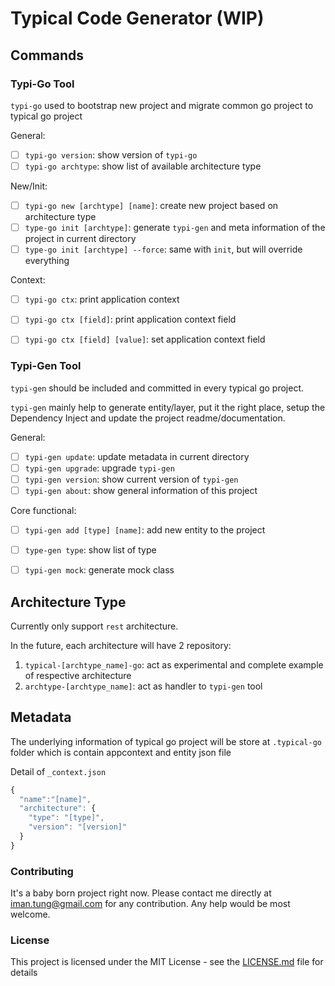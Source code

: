 # Typical Code Generator (WIP)

## Commands 

### Typi-Go Tool

`typi-go` used to bootstrap new project and migrate common go project to typical go project

General:
- [ ] `typi-go version`: show version of `typi-go`
- [ ] `typi-go archtype`: show list of available architecture type

New/Init:
- [ ] `typi-go new [archtype] [name]`: create new project based on architecture type 
- [ ] `type-go init [archtype]`: generate `typi-gen` and meta information of the project in current directory
- [ ] `type-go init [archtype] --force`: same with `init`, but will override everything

Context:
- [ ] `typi-go ctx`: print application context
- [ ] `typi-go ctx [field]`: print application context field
- [ ] `typi-go ctx [field] [value]`: set application context field

 
### Typi-Gen Tool

`typi-gen` should be included and committed in every typical go project.

`typi-gen` mainly help to generate entity/layer, put it the right place, setup the Dependency Inject and update the project readme/documentation.

General:
- [ ] `typi-gen update`: update metadata in current directory
- [ ] `typi-gen upgrade`: upgrade `typi-gen`
- [ ] `typi-gen version`: show current version of `typi-gen`
- [ ] `typi-gen about`: show general information of this project

Core functional:
- [ ] `typi-gen add [type] [name]`: add new entity to the project
- [ ] `type-gen type`: show list of type
- [ ] `typi-gen mock`: generate mock class


## Architecture Type

Currently only support `rest` architecture. 

In the future, each architecture will have 2 repository: 
1. `typical-[archtype_name]-go`: act as experimental and complete example of respective architecture
2. `archtype-[archtype_name]`: act as handler to `typi-gen` tool

## Metadata

The underlying information of typical go project will be store at `.typical-go` folder which is contain appcontext and entity json file

Detail of `_context.json`
```js
{
  "name":"[name]",
  "architecture": {
    "type": "[type]",
    "version": "[version]"
  }
}
```

### Contributing

It's a baby born project right now. Please contact me directly at <iman.tung@gmail.com> for any contribution. Any help would be most welcome.

### License

This project is licensed under the MIT License - see the [LICENSE.md](LICENSE.md) file for details





